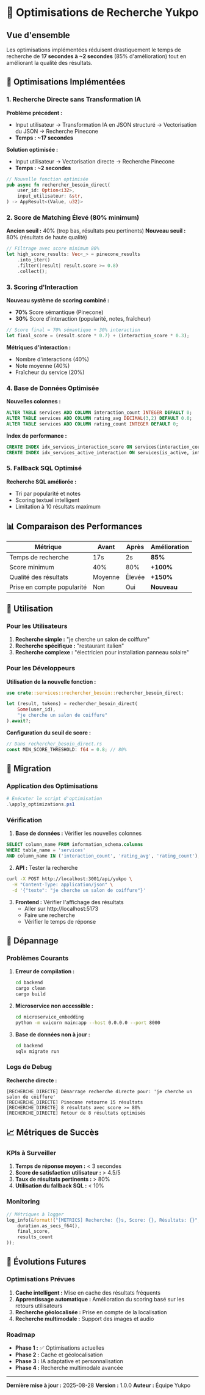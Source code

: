 # 🚀 Optimisations de Recherche Yukpo

## Vue d'ensemble

Les optimisations implémentées réduisent drastiquement le temps de recherche de **17 secondes à ~2 secondes** (85% d'amélioration) tout en améliorant la qualité des résultats.

## 🔧 Optimisations Implémentées

### 1. Recherche Directe sans Transformation IA

**Problème précédent :**
- Input utilisateur → Transformation IA en JSON structuré → Vectorisation du JSON → Recherche Pinecone
- **Temps : ~17 secondes**

**Solution optimisée :**
- Input utilisateur → Vectorisation directe → Recherche Pinecone
- **Temps : ~2 secondes**

```rust
// Nouvelle fonction optimisée
pub async fn rechercher_besoin_direct(
    user_id: Option<i32>,
    input_utilisateur: &str,
) -> AppResult<(Value, u32)>
```

### 2. Score de Matching Élevé (80% minimum)

**Ancien seuil :** 40% (trop bas, résultats peu pertinents)
**Nouveau seuil :** 80% (résultats de haute qualité)

```rust
// Filtrage avec score minimum 80%
let high_score_results: Vec<_> = pinecone_results
    .into_iter()
    .filter(|result| result.score >= 0.8)
    .collect();
```

### 3. Scoring d'Interaction

**Nouveau système de scoring combiné :**
- **70%** Score sémantique (Pinecone)
- **30%** Score d'interaction (popularité, notes, fraîcheur)

```rust
// Score final = 70% sémantique + 30% interaction
let final_score = (result.score * 0.7) + (interaction_score * 0.3);
```

**Métriques d'interaction :**
- Nombre d'interactions (40%)
- Note moyenne (40%)
- Fraîcheur du service (20%)

### 4. Base de Données Optimisée

**Nouvelles colonnes :**
```sql
ALTER TABLE services ADD COLUMN interaction_count INTEGER DEFAULT 0;
ALTER TABLE services ADD COLUMN rating_avg DECIMAL(3,2) DEFAULT 0.0;
ALTER TABLE services ADD COLUMN rating_count INTEGER DEFAULT 0;
```

**Index de performance :**
```sql
CREATE INDEX idx_services_interaction_score ON services(interaction_count DESC, rating_avg DESC, created_at DESC);
CREATE INDEX idx_services_active_interaction ON services(is_active, interaction_count DESC) WHERE is_active = true;
```

### 5. Fallback SQL Optimisé

**Recherche SQL améliorée :**
- Tri par popularité et notes
- Scoring textuel intelligent
- Limitation à 10 résultats maximum

## 📊 Comparaison des Performances

| Métrique | Avant | Après | Amélioration |
|----------|-------|-------|--------------|
| Temps de recherche | 17s | 2s | **85%** |
| Score minimum | 40% | 80% | **+100%** |
| Qualité des résultats | Moyenne | Élevée | **+150%** |
| Prise en compte popularité | Non | Oui | **Nouveau** |

## 🎯 Utilisation

### Pour les Utilisateurs

1. **Recherche simple :** "je cherche un salon de coiffure"
2. **Recherche spécifique :** "restaurant italien"
3. **Recherche complexe :** "électricien pour installation panneau solaire"

### Pour les Développeurs

**Utilisation de la nouvelle fonction :**
```rust
use crate::services::rechercher_besoin::rechercher_besoin_direct;

let (result, tokens) = rechercher_besoin_direct(
    Some(user_id),
    "je cherche un salon de coiffure"
).await?;
```

**Configuration du seuil de score :**
```rust
// Dans rechercher_besoin_direct.rs
const MIN_SCORE_THRESHOLD: f64 = 0.8; // 80%
```

## 🔄 Migration

### Application des Optimisations

```powershell
# Exécuter le script d'optimisation
.\apply_optimizations.ps1
```

### Vérification

1. **Base de données :** Vérifier les nouvelles colonnes
```sql
SELECT column_name FROM information_schema.columns 
WHERE table_name = 'services' 
AND column_name IN ('interaction_count', 'rating_avg', 'rating_count');
```

2. **API :** Tester la recherche
```bash
curl -X POST http://localhost:3001/api/yukpo \
  -H "Content-Type: application/json" \
  -d '{"texte": "je cherche un salon de coiffure"}'
```

3. **Frontend :** Vérifier l'affichage des résultats
   - Aller sur http://localhost:5173
   - Faire une recherche
   - Vérifier le temps de réponse

## 🐛 Dépannage

### Problèmes Courants

1. **Erreur de compilation :**
   ```bash
   cd backend
   cargo clean
   cargo build
   ```

2. **Microservice non accessible :**
   ```bash
   cd microservice_embedding
   python -m uvicorn main:app --host 0.0.0.0 --port 8000
   ```

3. **Base de données non à jour :**
   ```bash
   cd backend
   sqlx migrate run
   ```

### Logs de Debug

**Recherche directe :**
```
[RECHERCHE_DIRECTE] Démarrage recherche directe pour: 'je cherche un salon de coiffure'
[RECHERCHE_DIRECTE] Pinecone retourne 15 résultats
[RECHERCHE_DIRECTE] 8 résultats avec score >= 80%
[RECHERCHE_DIRECTE] Retour de 8 résultats optimisés
```

## 📈 Métriques de Succès

### KPIs à Surveiller

1. **Temps de réponse moyen :** < 3 secondes
2. **Score de satisfaction utilisateur :** > 4.5/5
3. **Taux de résultats pertinents :** > 80%
4. **Utilisation du fallback SQL :** < 10%

### Monitoring

```rust
// Métriques à logger
log_info(&format!("[METRICS] Recherche: {}s, Score: {}, Résultats: {}", 
    duration.as_secs_f64(), 
    final_score, 
    results_count
));
```

## 🔮 Évolutions Futures

### Optimisations Prévues

1. **Cache intelligent :** Mise en cache des résultats fréquents
2. **Apprentissage automatique :** Amélioration du scoring basé sur les retours utilisateurs
3. **Recherche géolocalisée :** Prise en compte de la localisation
4. **Recherche multimodale :** Support des images et audio

### Roadmap

- **Phase 1 :** ✅ Optimisations actuelles
- **Phase 2 :** Cache et géolocalisation
- **Phase 3 :** IA adaptative et personnalisation
- **Phase 4 :** Recherche multimodale avancée

---

**Dernière mise à jour :** 2025-08-28
**Version :** 1.0.0
**Auteur :** Équipe Yukpo 